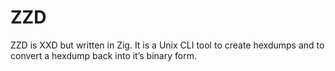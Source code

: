 # ZZD
ZZD is XXD but written in Zig. It is a Unix CLI tool to create hexdumps and to convert a hexdump back into it’s binary form.
